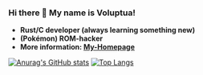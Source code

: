 ### Hi there 👋 My name is Voluptua!

- **Rust/C developer (always learning something new)**
- **(Pokémon) ROM-hacker**
- **More information: [My-Homepage](https://voluptua.github.io/)**

[![Anurag's GitHub stats](https://github-readme-stats.vercel.app/api?username=voluptua&theme=tokyonight)](https://github.com/anuraghazra/github-readme-stats)
[![Top Langs](https://github-readme-stats.vercel.app/api/top-langs/?username=voluptua&theme=tokyonight)](https://github.com/anuraghazra/github-readme-stats)

<!--
**Voluptua/Voluptua** is a ✨ _special_ ✨ repository because its `README.md` (this file) appears on your GitHub profile.

Here are some ideas to get you started:

- 🔭 I’m currently working on ...
- 🌱 I’m currently learning ...
- 👯 I’m looking to collaborate on ...
- 🤔 I’m looking for help with ...
- 💬 Ask me about ...
- 📫 How to reach me: ...
- 😄 Pronouns: ...
- ⚡ Fun fact: ...
-->
